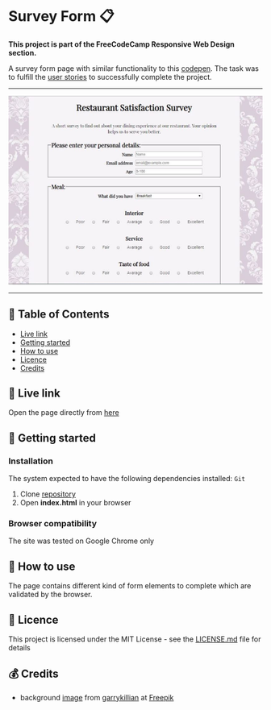 # Survey Form 📋 

**This project is part of the FreeCodeCamp Responsive Web Design section.**

A survey form page with similar functionality to this [codepen](https://codepen.io/freeCodeCamp/full/VPaoNP).
The task was to fulfill the [user stories](https://learn.freecodecamp.org/responsive-web-design/responsive-web-design-projects/build-a-survey-form) to successfully complete the project.

***

<p align="center">
  <img src="https://github.com/jpacsai/freeCodeCamp/blob/master/ResponsiveWebDesign_Projects/Survey_Form/screenshot.JPG" width="600" alt="a survey form with questions"/>
</p>

***

## 📑 Table of Contents
* [Live link](#-live-link)
* [Getting started](#-getting-started)
* [How to use](#-how-to-use)
* [Licence](#-licence)
* [Credits](#-credits)

## 🔗 Live link  
Open the page directly from [here](https://jpacsai.github.io/freeCodeCamp/ResponsiveWebDesign_Projects/Survey_Form/)  

## 🏁 Getting started

### Installation  
The system expected to have the following dependencies installed: `Git`

1. Clone [repository](https://github.com/jpacsai/freeCodeCamp/tree/master/ResponsiveWebDesign_Projects/Survey_Form)
2. Open **index.html** in your browser

### Browser compatibility  
The site was tested on Google Chrome only

## 🍴 How to use  
The page contains different kind of form elements to complete which are validated by the browser.

## 📜 Licence

This project is licensed under the MIT License - see the [LICENSE.md](https://github.com/jpacsai/freeCodeCamp/blob/master/LICENSE) file for details

## 💰 Credits
- background [image](https://www.freepik.com/free-vector/vector-damask-seamless-pattern-background-classical-luxury-old-fashioned-damask-ornament-royal-victorian-seamless-texture-for-wallpapers-textile-wrapping-exquisite-floral-baroque-template_1283647.htm#term=damask%20background%20vector&page=3&position=41) from [garrykillian](https://www.freepik.com/garrykillian) at [Freepik](https://www.freepik.com/)
